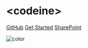 <h1 class="coverpage-title">&lt;codeine&gt;</h1>


<!---
[GitHub](https://dixcar.github.io/)
[Get Started](#headline)
[SharePoint](https://dixonsretail.sharepoint.com/sites/emailcrm/Shared%20Documents/_Assets/__Templates/Adobe%20Campaign/Master%20Template?csf=1)
-->

<p>
<a class="button -flower center fa-github" href="https://github.com/DixCar/pather" target="_blank">GitHub</a>
<a class="button-success fa-hand-o-down" href="#/?id=headline">Get Started</a>
<a class="button-success fa-cloud-download" href="https://dixonsretail.sharepoint.com/sites/emailcrm/Shared%20Documents/_Assets/__Templates/Adobe%20Campaign/Master%20Template?csf=1" target="_blank">SharePoint</a>
</p>


<!-- background image
![](_media/bg.png)
-->
<!-- background color -->
![color](#EFEFEF)
